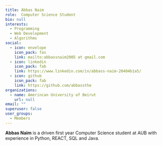 ```yaml
---
title: Abbas Naim
role:  Computer Science Student
bio: null
interests:
  - Programming
  - Web Development
  - Algorithms
social:
  - icon: envelope
    icon_pack: fas
    link: mailto:abbassnaim2005 at gmail.com
  - icon: linkedin
    icon_pack: fab
    link: https://www.linkedin.com/in/abbass-naim-20404b1a5/
  - icon: github
    icon_pack: fab
    link: https://github.com/abbassthe
organizations:
  - name: Amerincan University of Beirut
    url: null
email: ""
superuser: false
user_groups:
  - Members
---
```

**Abbas Naim** is a driven first year Computer Science student at AUB with experience in Python, REACT, SQL and Java.